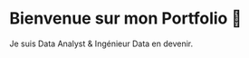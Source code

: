 <!DOCTYPE html>
<html lang="fr">
<head>
  <meta charset="UTF-8">
  <title>Portfolio - Sahra Ourari</title>
</head>
<body>
  <h1>Bienvenue sur mon Portfolio 🌸</h1>
  <p>Je suis Data Analyst & Ingénieur Data en devenir.</p>
</body>
</html>
